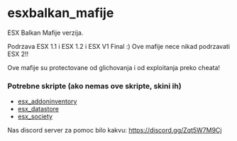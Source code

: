 # esxbalkan_mafije
ESX Balkan Mafije verzija.

Podrzava ESX 1.1 i ESX 1.2 i ESX V1 Final :) Ove mafije nece nikad podrzavati ESX 2!!

Ove mafije su protectovane od glichovanja i od exploitanja preko cheata!

### Potrebne skripte (ako nemas ove skripte, skini ih)
  * [esx_addoninventory](https://github.com/ESX-Org/esx_addoninventory)
  * [esx_datastore](https://github.com/ESX-Org/esx_datastore)
  * [esx_society](https://github.com/ESX-Org/esx_society)


Nas discord server za pomoc bilo kakvu: https://discord.gg/Zqt5W7M9Cj
